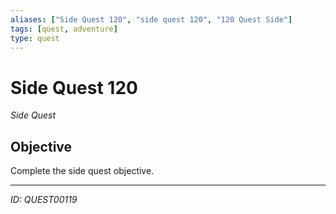 ```yaml
---
aliases: ["Side Quest 120", "side quest 120", "120 Quest Side"]
tags: [quest, adventure]
type: quest
---
```


# Side Quest 120

*Side Quest*

## Objective
Complete the side quest objective.

---
*ID: QUEST00119*